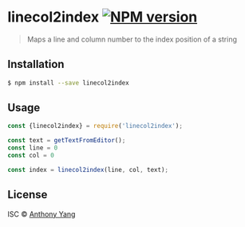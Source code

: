 # linecol2index [![NPM version](https://badge.fury.io/js/linecol2index.svg)](https://npmjs.org/package/linecol2index)

> Maps a line and column number to the index position of a string

## Installation

```sh
$ npm install --save linecol2index
```

## Usage

```js
const {linecol2index} = require('linecol2index');

const text = getTextFromEditor();
const line = 0
const col = 0

const index = linecol2index(line, col, text);
```

## License

ISC © [Anthony Yang]()
